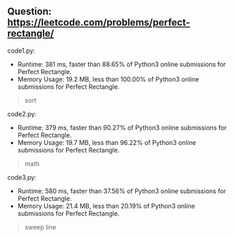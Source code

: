 ## Question: https://leetcode.com/problems/perfect-rectangle/

code1.py:
* Runtime: 381 ms, faster than 88.65% of Python3 online submissions for Perfect Rectangle.
* Memory Usage: 19.2 MB, less than 100.00% of Python3 online submissions for Perfect Rectangle.
> sort

code2.py:
* Runtime: 379 ms, faster than 90.27% of Python3 online submissions for Perfect Rectangle.
* Memory Usage: 19.7 MB, less than 96.22% of Python3 online submissions for Perfect Rectangle.
> math

code3.py:
* Runtime: 580 ms, faster than 37.56% of Python3 online submissions for Perfect Rectangle.
* Memory Usage: 21.4 MB, less than 20.19% of Python3 online submissions for Perfect Rectangle.
> sweep line